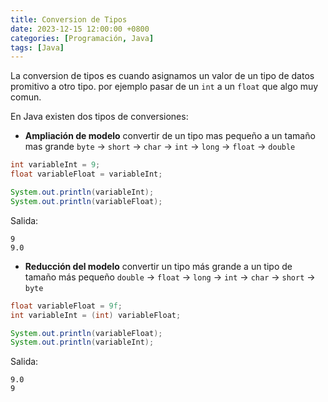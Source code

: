 ```yaml
---
title: Conversion de Tipos
date: 2023-12-15 12:00:00 +0800
categories: [Programación, Java]
tags: [Java]
---
```


La conversion de tipos es cuando asignamos un valor de un tipo de datos promitivo a otro tipo. por ejemplo pasar de un `int` a un `float` que algo muy comun.

En Java existen dos tipos de conversiones:

* **Ampliación de modelo** convertir de un tipo mas pequeño a un tamaño mas grande `byte` -> `short` -> `char` -> `int` -> `long` -> `float` -> `double`

```java
int variableInt = 9;
float variableFloat = variableInt;

System.out.println(variableInt);
System.out.println(variableFloat);

```

Salida:

```text
9
9.0
```

* **Reducción del modelo** convertir un tipo más grande a un tipo de tamaño más pequeño `double` -> `float` -> `long` -> `int` -> `char` -> `short` -> `byte`

```java
float variableFloat = 9f;
int variableInt = (int) variableFloat;

System.out.println(variableFloat);
System.out.println(variableInt);
```

Salida:

```text
9.0
9
```
